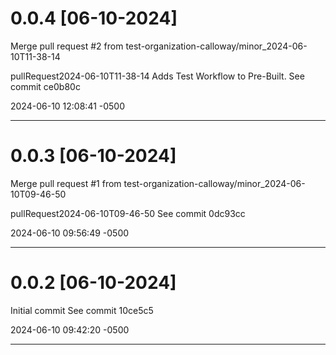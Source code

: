 
# 0.0.4 [06-10-2024]

Merge pull request #2 from test-organization-calloway/minor_2024-06-10T11-38-14

pullRequest2024-06-10T11-38-14
Adds Test Workflow to Pre-Built.
See commit ce0b80c

2024-06-10 12:08:41 -0500

---
# 0.0.3 [06-10-2024]

Merge pull request #1 from test-organization-calloway/minor_2024-06-10T09-46-50

pullRequest2024-06-10T09-46-50
See commit 0dc93cc

2024-06-10 09:56:49 -0500

---
# 0.0.2 [06-10-2024]

Initial commit
See commit 10ce5c5

2024-06-10 09:42:20 -0500

---
